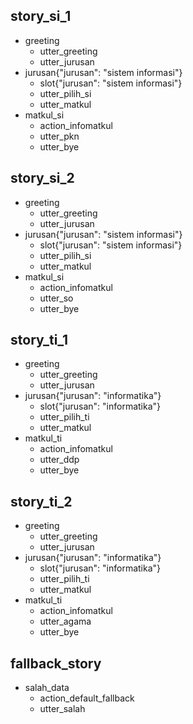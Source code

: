 ## story_si_1
* greeting
  - utter_greeting
  - utter_jurusan
* jurusan{"jurusan": "sistem informasi"}
  - slot{"jurusan": "sistem informasi"}
  - utter_pilih_si
  - utter_matkul
* matkul_si
  - action_infomatkul
  - utter_pkn
  - utter_bye

## story_si_2
* greeting
  - utter_greeting
  - utter_jurusan
* jurusan{"jurusan": "sistem informasi"}
  - slot{"jurusan": "sistem informasi"}
  - utter_pilih_si
  - utter_matkul
* matkul_si
  - action_infomatkul
  - utter_so
  - utter_bye

## story_ti_1
* greeting
  - utter_greeting
  - utter_jurusan
* jurusan{"jurusan": "informatika"}
  - slot{"jurusan": "informatika"}
  - utter_pilih_ti
  - utter_matkul
* matkul_ti  
  - action_infomatkul
  - utter_ddp
  - utter_bye
  
## story_ti_2
* greeting
  - utter_greeting
  - utter_jurusan
* jurusan{"jurusan": "informatika"}
  - slot{"jurusan": "informatika"}
  - utter_pilih_ti
  - utter_matkul
* matkul_ti
  - action_infomatkul
  - utter_agama
  - utter_bye  
  
## fallback_story
* salah_data
  - action_default_fallback  
  - utter_salah